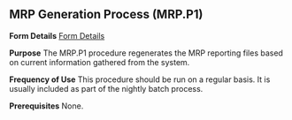 ## MRP Generation Process (MRP.P1)
<PageHeader />

**Form Details**
[Form Details](../MRP-P1-1/README.md)

**Purpose**
The MRP.P1 procedure regenerates the MRP reporting files based on current
information gathered from the system.

**Frequency of Use**
This procedure should be run on a regular basis. It is usually included as
part of the nightly batch process.

**Prerequisites**
None.

<badge text= "Version 8.10.57 " vertical="middle" />

<PageFooter />
